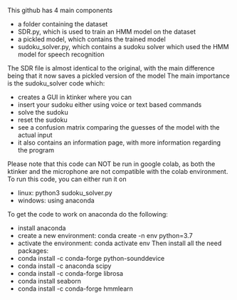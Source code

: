 This github has 4 main components
- a folder containing the dataset
- SDR.py, which is used to train an HMM model on the dataset
- a pickled model, which contains the trained model
- sudoku_solver.py, which contains a sudoku solver which used the HMM model for speech recognition

The SDR file is almost identical to the original, with the main difference being that it now saves a pickled version of the model
The main importance is the sudoku_solver code which:
- creates a GUI in ktinker where you can
- insert your sudoku either using voice or text based commands
- solve the sudoku
- reset the sudoku
- see a confusion matrix comparing the guesses of the model with the actual input
- it also contains an information page, with more information regarding the program

Please note that this code can NOT be run in google colab, as both the ktinker and the microphone are not compatible with the colab environment.
To run this code, you can either run it on 
- linux: python3 sudoku_solver.py
- windows: using anaconda

To get the code to work on anaconda do the following:
- install anaconda
- create a new environment: conda create -n env python=3.7
- activate the environment: conda activate env
Then install all the need packages:
- conda install -c conda-forge python-sounddevice
- conda install -c anaconda scipy
- conda install -c conda-forge librosa
- conda install seaborn
- conda install -c conda-forge hmmlearn
